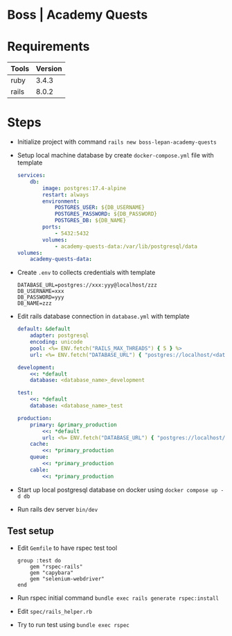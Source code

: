 # Boss | Academy Quests

# Requirements

| Tools | Version |
| ----- | ------- |
| ruby  | 3.4.3   |
| rails | 8.0.2   |

# Steps

-   Initialize project with command `rails new boss-lepan-academy-quests`
-   Setup local machine database by create `docker-compose.yml` file with template
    ```yaml
    services:
        db:
            image: postgres:17.4-alpine
            restart: always
            environment:
                POSTGRES_USER: ${DB_USERNAME}
                POSTGRES_PASSWORD: ${DB_PASSWORD}
                POSTGRES_DB: ${DB_NAME}
            ports:
                - 5432:5432
            volumes:
                - academy-quests-data:/var/lib/postgresql/data
    volumes:
        academy-quests-data:
    ```
-   Create `.env` to collects credentials with template
    ```
    DATABASE_URL=postgres://xxx:yyy@localhost/zzz
    DB_USERNAME=xxx
    DB_PASSWORD=yyy
    DB_NAME=zzz
    ```
-   Edit rails database connection in `database.yml` with template

    ```yml
    default: &default
        adapter: postgresql
        encoding: unicode
        pool: <%= ENV.fetch("RAILS_MAX_THREADS") { 5 } %>
        url: <%= ENV.fetch("DATABASE_URL") { "postgres://localhost/<database_name>" } %>

    development:
        <<: *default
        database: <database_name>_development

    test:
        <<: *default
        database: <database_name>_test

    production:
        primary: &primary_production
            <<: *default
            url: <%= ENV.fetch("DATABASE_URL") { "postgres://localhost/<database_name>" } %>
        cache:
            <<: *primary_production
        queue:
            <<: *primary_production
        cable:
            <<: *primary_production
    ```

-   Start up local postgresql database on docker using `docker compose up -d db`
-   Run rails dev server `bin/dev`

## Test setup

-   Edit `Gemfile` to have rspec test tool

    ```gemfile
    group :test do
        gem "rspec-rails"
        gem "capybara"
        gem "selenium-webdriver"
    end
    ```

-   Run rspec initial command `bundle exec rails generate rspec:install`
-   Edit `spec/rails_helper.rb`
-   Try to run test using `bundle exec rspec`
